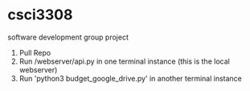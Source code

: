# csci3308
software development group project

1. Pull Repo
2. Run /webserver/api.py in one terminal instance (this is the local webserver)
3. Run 'python3 budget_google_drive.py'  in another terminal instance

